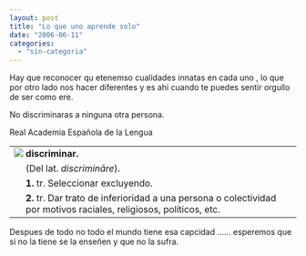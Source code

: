 ```yaml
---
layout: post
title: "Lo que uno aprende solo"
date: "2006-06-11"
categories: 
  - "sin-categoria"
---
```


Hay que reconocer qu etenemso cualidades innatas en cada uno , lo que por otro lado nos hacer diferentes y es ahi cuando te puedes sentir orgullo de ser como ere.

No discriminaras a ninguna otra persona.

Real Academia Española de la Lengua

<table border="0" cellpadding="3" cellspacing="3" width="100%"><tbody><tr><td colspan="3"><a href="https://buscon.rae.es/draeI/SrvltGUIVerbos?TIPO_HTML=2&amp;IDVERBO=discriminar0" title="Ver conjugación" target="_self" rel="noopener"><img src="images/buscarconj.gif" border="0"></a> <b>discriminar</b><b>.</b></td></tr><tr><td>&nbsp;</td><td>(Del <a title="latín, latino o latina">lat.</a> <i>discrimināre</i>).</td></tr><tr><td width="2%">&nbsp;</td><td><a title="0_1" name="0_1"></a><b>1.</b> <a class="eAbrv" title="verbo transitivo">tr.</a> Seleccionar excluyendo.</td></tr><tr><td width="2%">&nbsp;</td><td><a title="0_2" name="0_2"></a><b>2.</b> <a class="eAbrvNoEdit" title="verbo transitivo">tr.</a> Dar trato de inferioridad a una persona o colectividad por motivos raciales, religiosos, políticos, etc.</td></tr></tbody></table>

Despues de todo no todo el mundo tiene esa capcidad ...... esperemos que si no la tiene se la enseñen y que no la sufra.
